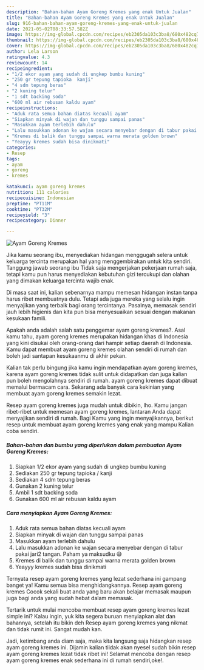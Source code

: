 ```yaml
---
description: "Bahan-bahan Ayam Goreng Kremes yang enak Untuk Jualan"
title: "Bahan-bahan Ayam Goreng Kremes yang enak Untuk Jualan"
slug: 916-bahan-bahan-ayam-goreng-kremes-yang-enak-untuk-jualan
date: 2021-05-02T08:33:57.582Z
image: https://img-global.cpcdn.com/recipes/eb2305da103c3ba8/680x482cq70/ayam-goreng-kremes-foto-resep-utama.jpg
thumbnail: https://img-global.cpcdn.com/recipes/eb2305da103c3ba8/680x482cq70/ayam-goreng-kremes-foto-resep-utama.jpg
cover: https://img-global.cpcdn.com/recipes/eb2305da103c3ba8/680x482cq70/ayam-goreng-kremes-foto-resep-utama.jpg
author: Lela Larson
ratingvalue: 4.3
reviewcount: 14
recipeingredient:
- "1/2 ekor ayam yang sudah di ungkep bumbu kuning"
- "250 gr tepung tapioka  kanji"
- "4 sdm tepung beras"
- "2 kuning telur"
- "1 sdt backing soda"
- "600 ml air rebusan kaldu ayam"
recipeinstructions:
- "Aduk rata semua bahan diatas kecuali ayam"
- "Siapkan minyak di wajan dan tunggu sampai panas"
- "Masukkan ayam terlebih dahulu"
- "Lalu masukkan adonan ke wajan secara menyebar dengan di tabur pakai jari2 tangan. Paham ya maksudku 😅"
- "Kremes di balik dan tunggu sampai warna merata golden brown"
- "Yeayyy kremes sudah bisa dinikmati"
categories:
- Resep
tags:
- ayam
- goreng
- kremes

katakunci: ayam goreng kremes 
nutrition: 111 calories
recipecuisine: Indonesian
preptime: "PT11M"
cooktime: "PT32M"
recipeyield: "3"
recipecategory: Dinner

---
```



![Ayam Goreng Kremes](https://img-global.cpcdn.com/recipes/eb2305da103c3ba8/680x482cq70/ayam-goreng-kremes-foto-resep-utama.jpg)

Jika kamu seorang ibu, menyediakan hidangan menggugah selera untuk keluarga tercinta merupakan hal yang menggembirakan untuk kita sendiri. Tanggung jawab seorang ibu Tidak saja mengerjakan pekerjaan rumah saja, tetapi kamu pun harus menyediakan kebutuhan gizi tercukupi dan olahan yang dimakan keluarga tercinta wajib enak.

Di masa  saat ini, kalian sebenarnya mampu memesan hidangan instan tanpa harus ribet membuatnya dulu. Tetapi ada juga mereka yang selalu ingin menyajikan yang terbaik bagi orang tercintanya. Pasalnya, memasak sendiri jauh lebih higienis dan kita pun bisa menyesuaikan sesuai dengan makanan kesukaan famili. 



Apakah anda adalah salah satu penggemar ayam goreng kremes?. Asal kamu tahu, ayam goreng kremes merupakan hidangan khas di Indonesia yang kini disukai oleh orang-orang dari hampir setiap daerah di Indonesia. Kamu dapat membuat ayam goreng kremes olahan sendiri di rumah dan boleh jadi santapan kesukaanmu di akhir pekan.

Kalian tak perlu bingung jika kamu ingin mendapatkan ayam goreng kremes, karena ayam goreng kremes tidak sulit untuk didapatkan dan juga kalian pun boleh mengolahnya sendiri di rumah. ayam goreng kremes dapat dibuat memalui bermacam cara. Sekarang ada banyak cara kekinian yang membuat ayam goreng kremes semakin lezat.

Resep ayam goreng kremes juga mudah untuk dibikin, lho. Kamu jangan ribet-ribet untuk memesan ayam goreng kremes, lantaran Anda dapat menyajikan sendiri di rumah. Bagi Kamu yang ingin menyajikannya, berikut resep untuk membuat ayam goreng kremes yang enak yang mampu Kalian coba sendiri.

<!--inarticleads1-->

##### Bahan-bahan dan bumbu yang diperlukan dalam pembuatan Ayam Goreng Kremes:

1. Siapkan 1/2 ekor ayam yang sudah di ungkep bumbu kuning
1. Sediakan 250 gr tepung tapioka / kanji
1. Sediakan 4 sdm tepung beras
1. Gunakan 2 kuning telur
1. Ambil 1 sdt backing soda
1. Gunakan 600 ml air rebusan kaldu ayam




<!--inarticleads2-->

##### Cara menyiapkan Ayam Goreng Kremes:

1. Aduk rata semua bahan diatas kecuali ayam
1. Siapkan minyak di wajan dan tunggu sampai panas
1. Masukkan ayam terlebih dahulu
1. Lalu masukkan adonan ke wajan secara menyebar dengan di tabur pakai jari2 tangan. Paham ya maksudku 😅
1. Kremes di balik dan tunggu sampai warna merata golden brown
1. Yeayyy kremes sudah bisa dinikmati




Ternyata resep ayam goreng kremes yang lezat sederhana ini gampang banget ya! Kamu semua bisa menghidangkannya. Resep ayam goreng kremes Cocok sekali buat anda yang baru akan belajar memasak maupun juga bagi anda yang sudah hebat dalam memasak.

Tertarik untuk mulai mencoba membuat resep ayam goreng kremes lezat simple ini? Kalau ingin, yuk kita segera buruan menyiapkan alat dan bahannya, setelah itu bikin deh Resep ayam goreng kremes yang nikmat dan tidak rumit ini. Sangat mudah kan. 

Jadi, ketimbang anda diam saja, maka kita langsung saja hidangkan resep ayam goreng kremes ini. Dijamin kalian tiidak akan nyesel sudah bikin resep ayam goreng kremes lezat tidak ribet ini! Selamat mencoba dengan resep ayam goreng kremes enak sederhana ini di rumah sendiri,oke!.

